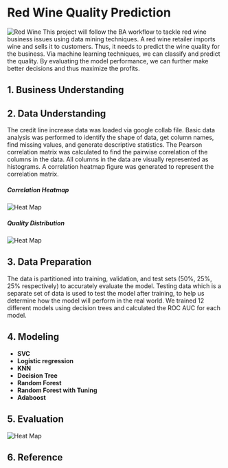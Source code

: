 # Red Wine Quality Prediction
![Red Wine](https://learn.wineenthusiast.com/wp-content/uploads/2019/09/HeaderImage.svg)
This project will follow the BA workflow to tackle red wine business issues using data mining techniques. A red wine retailer imports wine and sells it to customers. Thus, it needs to predict the wine quality for the business. Via machine learning techniques, we can classify and predict the quality. By evaluating the model performance, we can further make better decisions and thus maximize the profits.

## 1. Business Understanding


## 2. Data Understanding
The credit line increase data was loaded via google collab file. Basic data analysis was performed to identify the shape of data, get column names, find missing values, and generate descriptive statistics. The Pearson correlation matrix was calculated to find the pairwise correlation of the columns in the data. All columns in the data are visually represented as histograms. A correlation heatmap figure was generated to represent the correlation matrix.

##### Correlation Heatmap
![Heat Map](https://user-images.githubusercontent.com/111590512/185942386-95eece6c-45d5-483b-a582-e665e5cfa083.png)

##### Quality Distribution
![Heat Map](https://user-images.githubusercontent.com/111590512/185942386-95eece6c-45d5-483b-a582-e665e5cfa083.png)

## 3. Data Preparation
The data is partitioned into training, validation, and test sets (50%, 25%, 25% respectively) to accurately evaluate the model. Testing data which is a separate set of data is used to test the model after training, to help us determine how the model will perform in the real world. We trained 12 different models using decision trees and calculated the ROC AUC for each model. 

## 4. Modeling
* **SVC**
* **Logistic regression**
* **KNN**
* **Decision Tree**
* **Random Forest**
* **Random Forest with Tuning**
* **Adaboost**

## 5. Evaluation
![Heat Map](https://user-images.githubusercontent.com/111590512/185942386-95eece6c-45d5-483b-a582-e665e5cfa083.png)

## 6. Reference

